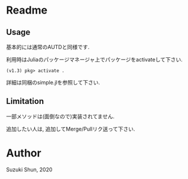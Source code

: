 # Readme #

## Usage ##

基本的には通常のAUTDと同様です.

利用時はJuliaのパッケージマネージャ上でパッケージをactivateして下さい.
```
(v1.3) pkg> activate .
```

詳細は同梱のsimple.jlを参照して下さい.

## Limitation ##

一部メソッドは(面倒なので)実装されてません.

追加したい人は, 追加してMerge/Pullリク送って下さい.

# Author #

Suzuki Shun, 2020